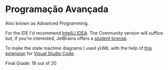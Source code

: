 # Programação Avançada

Also known as Advanced Programming.

For the IDE I'd recommend [IntelliJ IDEA](https://www.jetbrains.com/idea/download/). The Community version will suffice but, if you're interested, JetBrains offers a [student license](https://www.jetbrains.com/community/education/#students).

To make the state machine diagrams I used yUML with the help of [this extension](https://marketplace.visualstudio.com/items?itemName=JaimeOlivares.yuml) for [Visual Studio Code](https://code.visualstudio.com/download).

Final Grade: 18 out of 20